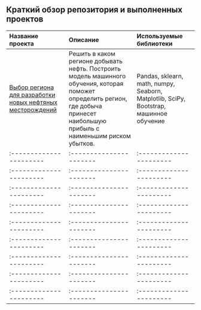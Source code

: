 ## Краткий обзор репозитория и выполненных проектов

| Название проекта | Описание | Используемые библиотеки | 
| :---------------------- | :---------------------- | :---------------------- |
|	[Выбор региона для разработки новых нефтяных месторождений](Choosing_the_location_for_the_well) | Решить в каком регионе добывать нефть. Построить модель машинного обучения, которая поможет определить регион, где добыча принесет наибольшую прибыль с наименьшим риском убытков. | Pandas, sklearn, math, numpy, Seaborn, Matplotlib, SciPy, Bootstrap, машинное обучение |
| :---------------------- | :---------------------- | :---------------------- |
| :---------------------- | :---------------------- | :---------------------- |
| :---------------------- | :---------------------- | :---------------------- |
| :---------------------- | :---------------------- | :---------------------- |
| :---------------------- | :---------------------- | :---------------------- |
| :---------------------- | :---------------------- | :---------------------- |
| :---------------------- | :---------------------- | :---------------------- |
| :---------------------- | :---------------------- | :---------------------- |
| :---------------------- | :---------------------- | :---------------------- |
